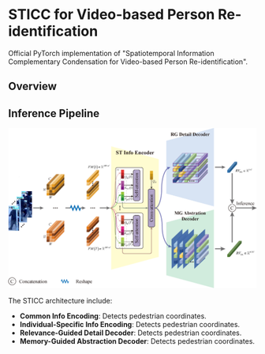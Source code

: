 # STICC for Video-based Person Re-identification
Official PyTorch implementation of "Spatiotemporal Information Complementary Condensation for Video-based Person Re-identification". 

## Overview

## Inference Pipeline
<div align="center">
  <img src="https://github.com/learnsharing/STICC/blob/main/figures/STICC.png">
</div>

The STICC architecture include:
- **Common Info Encoding**: Detects pedestrian coordinates.
- **Individual-Specific Info Encoding**: Detects pedestrian coordinates.
- **Relevance-Guided Detail Decoder**: Detects pedestrian coordinates.
- **Memory-Guided Abstraction Decoder**: Detects pedestrian coordinates.
